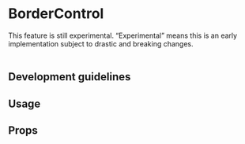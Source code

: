 #  BorderControl

<div class="callout callout-alert">
This feature is still experimental. “Experimental” means this is an early implementation subject to drastic and breaking changes.
</div>
<br />

## Development guidelines
## Usage
## Props